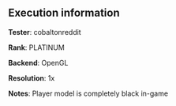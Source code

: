 ## Execution information


**Tester**: cobaltonreddit

**Rank**: PLATINUM

**Backend**: OpenGL

**Resolution**: 1x

**Notes**: Player model is completely black in-game